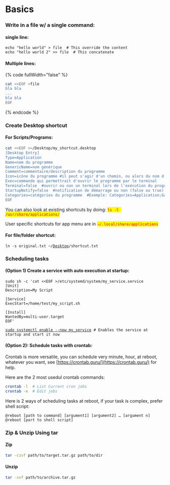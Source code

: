 # Basics

### Write in a file w/ a single command:

#### single line:

```
echo "hello world" > file  # This override the content
echo "hello world 2" >> file  # This concatenate
```

#### Multiple lines:

{% code fullWidth="false" %}
```bash
cat <<EOF >file
bla bla
...
bla bla
EOF
```
{% endcode %}

### Create Desktop shortcut

#### For Scripts/Programs:

```bash
cat <<EOF >~/Desktop/my_shortcut.desktop
[Desktop Entry]
Type=Application
Name=nom du programme
GenericName=nom générique
Comment=commentaire/description du programme
Icon=icône du programme #il peut s'agir d'un chemin, ou alors du nom d'une icône contenue dans votre thème d'icônes
Exec=commande qui permettrait d'ouvrir le programme par le terminal
Terminal=false  #ouvrir ou non un terminal lors de l'exécution du programme (false ou true)
StartupNotify=false  #notification de démarrage ou non (false ou true)
Categories=catégories du programme  #Exemple: Categories=Application;Game;ArcadeGame;
EOF
```

You can also look at existing shortcuts by doing: <mark style="color:red;">`ls -l /usr/share/applications/`</mark>

User specific shortcuts for app menu are in <mark style="color:red;">`~/.local/share/applications`</mark>

#### For file/folder shortcut:

<pre class="language-bash"><code class="lang-bash">ln -s original.txt ~/<a data-footnote-ref href="#user-content-fn-1">Desktop</a>/shortcut.txt
</code></pre>

### Scheduling tasks

#### (Option 1) Create a service with auto execution at startup:

<pre class="language-bash"><code class="lang-bash">sudo sh -c 'cat &#x3C;&#x3C;EOF >/etc/systemd/system/my_service.service
[Unit]
Description=My Script

[Service]
ExecStart=/home/test/my_script.sh

[Install]
WantedBy=multi-user.target
EOF'

<a data-footnote-ref href="#user-content-fn-2">sudo systemctl enable --now my_service</a> # Enables the service at startup and start it now
</code></pre>

#### (Option 2): Schedule tasks with crontab:

Crontab is more versatile, you can schedule very minute, hour, at reboot, whatever you want, see [https://crontab.guru/](https://crontab.guru/) for help.

Here are the 2 most usedul crontab commands:

```bash
crontab -l  # List Current cron jobs
crontab -e  # Edit jobs
```

Here is 2 ways of scheduling tasks at reboot, if your task is complex, prefer shell script:

```antlr4
@reboot [path to command] [argument1] [argument2] … [argument n]
@reboot [part to shell script]
```

### Zip & Unzip Using tar

#### Zip

```bash
tar -czvf path/to/target.tar.gz path/to/dir
```

#### Unzip

```bash
tar -xvf path/to/archive.tar.gz
```

[^1]: can change depending on OS language

[^2]: Same as:

    <mark style="color:red;">`systemctl enable my_service`</mark>

    <mark style="color:red;">`systemctl start my_service`</mark>
